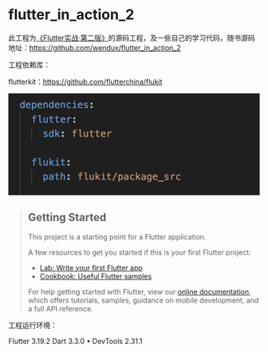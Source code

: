 # flutter_in_action_2

此工程为[《Flutter实战·第二版》](https://book.flutterchina.club/)的源码工程，及一些自己的学习代码，随书源码地址：https://github.com/wendux/flutter_in_action_2

工程依赖库：

flutterkit：https://github.com/flutterchina/flukit

![image-20240623130834041](README.assets/image-20240623130834041.png)

> ## Getting Started
>
> This project is a starting point for a Flutter application.
>
> A few resources to get you started if this is your first Flutter project:
>
> - [Lab: Write your first Flutter app](https://flutter.dev/docs/get-started/codelab)
> - [Cookbook: Useful Flutter samples](https://flutter.dev/docs/cookbook)
>
> For help getting started with Flutter, view our
> [online documentation](https://flutter.dev/docs), which offers tutorials,
> samples, guidance on mobile development, and a full API reference.

工程运行环境：

Flutter 3.19.2 
Dart 3.3.0 • DevTools 2.31.1
